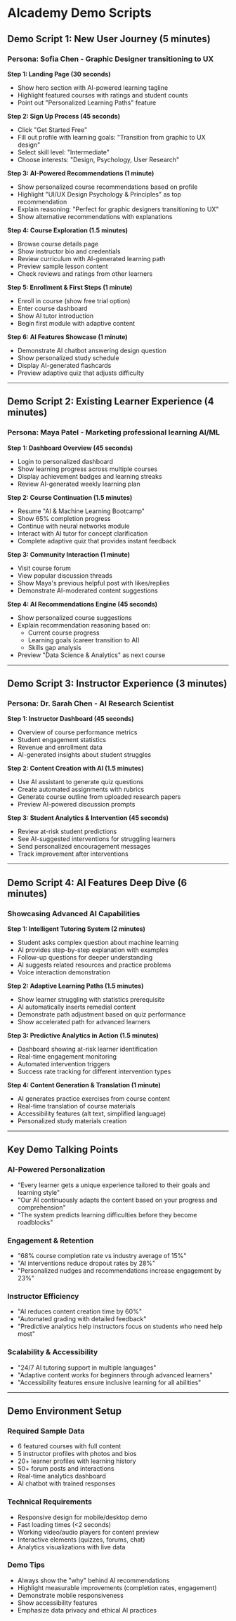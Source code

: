 # AIcademy Demo Scripts

## Demo Script 1: New User Journey (5 minutes)

### Persona: Sofia Chen - Graphic Designer transitioning to UX

**Step 1: Landing Page (30 seconds)**
- Show hero section with AI-powered learning tagline
- Highlight featured courses with ratings and student counts
- Point out "Personalized Learning Paths" feature

**Step 2: Sign Up Process (45 seconds)**
- Click "Get Started Free" 
- Fill out profile with learning goals: "Transition from graphic to UX design"
- Select skill level: "Intermediate" 
- Choose interests: "Design, Psychology, User Research"

**Step 3: AI-Powered Recommendations (1 minute)**
- Show personalized course recommendations based on profile
- Highlight "UI/UX Design Psychology & Principles" as top recommendation
- Explain reasoning: "Perfect for graphic designers transitioning to UX"
- Show alternative recommendations with explanations

**Step 4: Course Exploration (1.5 minutes)**
- Browse course details page
- Show instructor bio and credentials
- Review curriculum with AI-generated learning path
- Preview sample lesson content
- Check reviews and ratings from other learners

**Step 5: Enrollment & First Steps (1 minute)**
- Enroll in course (show free trial option)
- Enter course dashboard
- Show AI tutor introduction
- Begin first module with adaptive content

**Step 6: AI Features Showcase (1 minute)**
- Demonstrate AI chatbot answering design question
- Show personalized study schedule
- Display AI-generated flashcards
- Preview adaptive quiz that adjusts difficulty

---

## Demo Script 2: Existing Learner Experience (4 minutes)

### Persona: Maya Patel - Marketing professional learning AI/ML

**Step 1: Dashboard Overview (45 seconds)**
- Login to personalized dashboard
- Show learning progress across multiple courses
- Display achievement badges and learning streaks
- Review AI-generated weekly learning plan

**Step 2: Course Continuation (1.5 minutes)**
- Resume "AI & Machine Learning Bootcamp" 
- Show 65% completion progress
- Continue with neural networks module
- Interact with AI tutor for concept clarification
- Complete adaptive quiz that provides instant feedback

**Step 3: Community Interaction (1 minute)**
- Visit course forum
- View popular discussion threads
- Show Maya's previous helpful post with likes/replies
- Demonstrate AI-moderated content suggestions

**Step 4: AI Recommendations Engine (45 seconds)**
- Show personalized course suggestions
- Explain recommendation reasoning based on:
  - Current course progress
  - Learning goals (career transition to AI)
  - Skills gap analysis
- Preview "Data Science & Analytics" as next course

---

## Demo Script 3: Instructor Experience (3 minutes)

### Persona: Dr. Sarah Chen - AI Research Scientist

**Step 1: Instructor Dashboard (45 seconds)**
- Overview of course performance metrics
- Student engagement statistics
- Revenue and enrollment data
- AI-generated insights about student struggles

**Step 2: Content Creation with AI (1.5 minutes)**
- Use AI assistant to generate quiz questions
- Create automated assignments with rubrics
- Generate course outline from uploaded research papers
- Preview AI-powered discussion prompts

**Step 3: Student Analytics & Intervention (45 seconds)**
- Review at-risk student predictions
- See AI-suggested interventions for struggling learners
- Send personalized encouragement messages
- Track improvement after interventions

---

## Demo Script 4: AI Features Deep Dive (6 minutes)

### Showcasing Advanced AI Capabilities

**Step 1: Intelligent Tutoring System (2 minutes)**
- Student asks complex question about machine learning
- AI provides step-by-step explanation with examples
- Follow-up questions for deeper understanding
- AI suggests related resources and practice problems
- Voice interaction demonstration

**Step 2: Adaptive Learning Paths (1.5 minutes)**
- Show learner struggling with statistics prerequisite
- AI automatically inserts remedial content
- Demonstrate path adjustment based on quiz performance
- Show accelerated path for advanced learners

**Step 3: Predictive Analytics in Action (1.5 minutes)**
- Dashboard showing at-risk learner identification
- Real-time engagement monitoring
- Automated intervention triggers
- Success rate tracking for different intervention types

**Step 4: Content Generation & Translation (1 minute)**
- AI generates practice exercises from course content
- Real-time translation of course materials
- Accessibility features (alt text, simplified language)
- Personalized study materials creation

---

## Key Demo Talking Points

### AI-Powered Personalization
- "Every learner gets a unique experience tailored to their goals and learning style"
- "Our AI continuously adapts the content based on your progress and comprehension"
- "The system predicts learning difficulties before they become roadblocks"

### Engagement & Retention
- "68% course completion rate vs industry average of 15%"
- "AI interventions reduce dropout rates by 28%"
- "Personalized nudges and recommendations increase engagement by 23%"

### Instructor Efficiency
- "AI reduces content creation time by 60%"
- "Automated grading with detailed feedback"
- "Predictive analytics help instructors focus on students who need help most"

### Scalability & Accessibility
- "24/7 AI tutoring support in multiple languages"
- "Adaptive content works for beginners through advanced learners"
- "Accessibility features ensure inclusive learning for all abilities"

---

## Demo Environment Setup

### Required Sample Data
- 6 featured courses with full content
- 5 instructor profiles with photos and bios
- 20+ learner profiles with learning history
- 50+ forum posts and interactions
- Real-time analytics dashboard
- AI chatbot with trained responses

### Technical Requirements
- Responsive design for mobile/desktop demo
- Fast loading times (<2 seconds)
- Working video/audio players for content preview
- Interactive elements (quizzes, forums, chat)
- Analytics visualizations with live data

### Demo Tips
- Always show the "why" behind AI recommendations
- Highlight measurable improvements (completion rates, engagement)
- Demonstrate mobile responsiveness
- Show accessibility features
- Emphasize data privacy and ethical AI practices